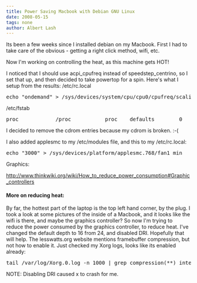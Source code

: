 ```yaml
---
title: Power Saving Macbook with Debian GNU Linux
date: 2008-05-15
tags: none
author: Albert Lash
---
```

Its been a few weeks since I installed debian on my Macbook. First I had to take care of the obvious - getting a right click method, wifi, etc.

Now I'm working on controlling the heat, as this machine gets HOT!

I noticed that I should use acpi_cpufreq instead of speedstep_centrino, so I set that up, and then decided to take powertop for a spin. Here's what I setup from the results: /etc/rc.local

<pre lang="bash">echo "ondemand" > /sys/devices/system/cpu/cpu0/cpufreq/scaling_governorecho "ondemand" > /sys/devices/system/cpu/cpu1/cpufreq/scaling_governorhal-disable-polling --device /dev/cdromhciconfig hci0 down ; rmmod hci_usbecho 1000 > /proc/sys/vm/dirty_writeback_centisecs</pre>/etc/fstab

<pre lang="bash">proc            /proc           proc    defaults        0       0/dev/sda3       /               ext3    noatime,errors=remount-ro 0       1/dev/sda4       none            swap    sw              0       0tmpfs           /dev/shm            tmpfs   size=64M        0 0tmpfs           /tmp            tmpfs   size=64M        0 0</pre>

I decided to remove the cdrom entries because my cdrom is broken. :-(

I also added applesmc to my /etc/modules file, and this to my /etc/rc.local:

<pre lang="bash">echo "3000" > /sys/devices/platform/applesmc.768/fan1_min </pre>

Graphics:

<a href="http://www.thinkwiki.org/wiki/How_to_reduce_power_consumption#Graphic_controllers">http://www.thinkwiki.org/wiki/How_to_reduce_power_consumption#Graphic_controllers</a>
<h4>More on reducing heat:</h4>

By far, the hottest part of the laptop is the top left hand corner, by the plug. I took a look at some pictures of the inside of a Macbook, and it looks like the wifi is there, and maybe the graphics controller? So now I'm trying to reduce the power consumed by the graphics controller, to reduce heat. I've changed the default depth to 16 from 24, and disabled DRI. Hopefully that will help. The lesswatts.org website mentions framebuffer compression, but not how to enable it. Just checked my Xorg logs, looks like its enabled already:

<pre lang="bash">tail /var/log/Xorg.0.log -n 1000 | grep compression(**) intel(0): Framebuffer compression enabled</pre>

NOTE: Disabling DRI caused x to crash for me.

